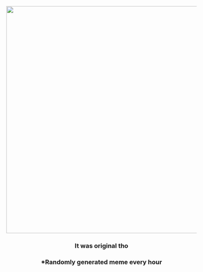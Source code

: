 <p align="center">
        <img src="https://i.redd.it/acp2fzdmefn91.png" width="600" height="600">
        </p>
        <h3 align="center">It was original tho</h3>
        <h3 align="center">*Randomly generated meme every hour</h3>
    